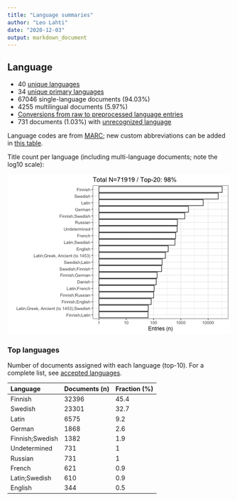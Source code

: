 ```yaml
---
title: "Language summaries"
author: "Leo Lahti"
date: "2020-12-03"
output: markdown_document
---
```


## Language

 * 40 [unique languages](output.tables/language_accepted.csv)
 * 34 [unique primary languages](output.tables/language_accepted.csv)  
 * 67046 single-language documents (94.03%)
 * 4255 multilingual documents (5.97%) 
 * [Conversions from raw to preprocessed language entries](output.tables/language_conversions.csv) 
 * 731 documents (1.03%) with [unrecognized language](output.tables/language_discarded.csv)

Language codes are from [MARC](http://www.loc.gov/marc/languages/language_code.html); new custom abbreviations can be added in [this table](https://github.com/COMHIS/bibliographica/blob/master/inst/extdata/language_abbreviations.csv).

Title count per language (including multi-language documents; note the log10 scale):

![plot of chunk summarylang](figure/summarylang-1.png)


### Top languages

Number of documents assigned with each language (top-10). For a complete list,
see [accepted languages](output.tables/language_accepted.csv).


|Language        |Documents (n) |Fraction (%) |
|:---------------|:-------------|:------------|
|Finnish         |32396         |45.4         |
|Swedish         |23301         |32.7         |
|Latin           |6575          |9.2          |
|German          |1868          |2.6          |
|Finnish;Swedish |1382          |1.9          |
|Undetermined    |731           |1            |
|Russian         |731           |1            |
|French          |621           |0.9          |
|Latin;Swedish   |610           |0.9          |
|English         |344           |0.5          |

